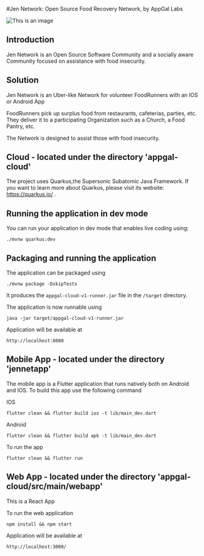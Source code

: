 #Jen Network: Open Source Food Recovery Network, by AppGal Labs

![This is an image](https://jen.appgallabs.io/images/networkLogo.png)


## Introduction
Jen Network is an Open Source Software Community and a socially aware Community focused on assistance with food insecurity.

## Solution
Jen Network is an Uber-like Network for volunteer FoodRunners with an IOS or Android App

FoodRunners pick up surplus food from restaurants, cafeterias, parties, etc.
They deliver it to a participating Organization such as a Church, a Food Pantry, etc.

The Network is designed to assist those with food insecurity.

## Cloud - located under the directory 'appgal-cloud'
The project uses Quarkus,the Supersonic Subatomic Java Framework.
If you want to learn more about Quarkus, please visit its website: https://quarkus.io/ .

## Running the application in dev mode

You can run your application in dev mode that enables live coding using:
```
./mvnw quarkus:dev
```

## Packaging and running the application

The application can be packaged using 
````
./mvnw package -DskipTests
````

It produces the `appgal-cloud-v1-runner.jar` file in the `/target` directory.

The application is now runnable using

````
java -jar target/appgal-cloud-v1-runner.jar
````

Application will be available at
````
http://localhost:8080
````

## Mobile App - located under the directory 'jennetapp'

The mobile app is a Flutter application that runs natively both
on Android and IOS. To build this app use the following command

IOS
```
flutter clean && flutter build ios -t lib/main_dev.dart
```

Android
```
flutter clean && flutter build apk -t lib/main_dev.dart
```

To run the app
```
flutter clean && flutter run
```

## Web App - located under the directory 'appgal-cloud/src/main/webapp'

This is a React App 

To run the web application

```
npm install && npm start
```

Application will be available at

```
http://localhost:3000/
```